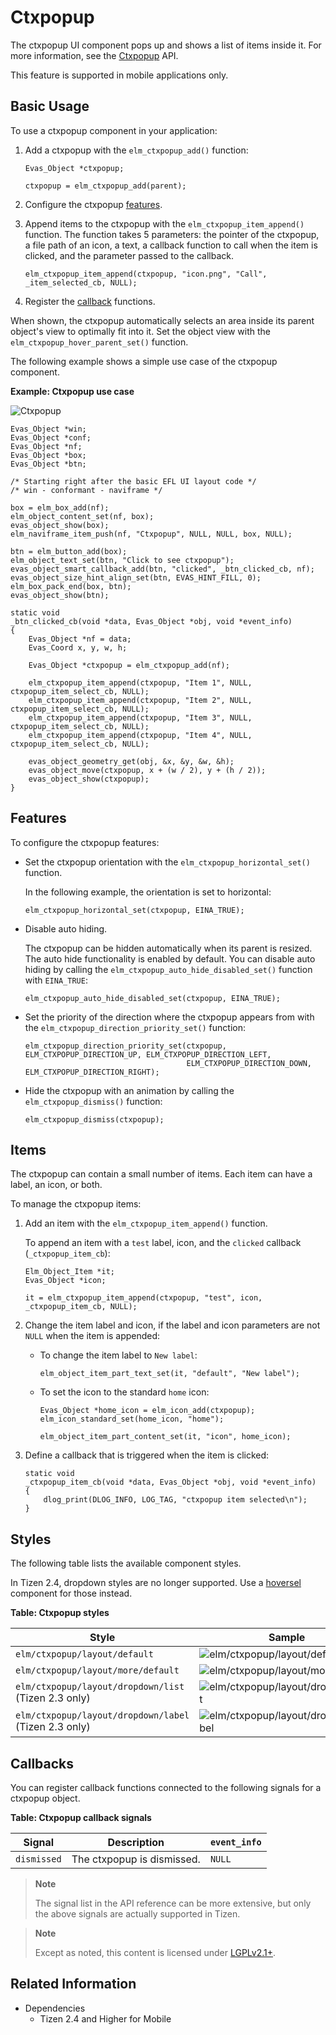 # Ctxpopup

The ctxpopup UI component pops up and shows a list of items inside it. For more information, see the [Ctxpopup](../../../../api/mobile/latest/group__Elm__Ctxpopup.html) API.

This feature is supported in mobile applications only.

## Basic Usage

To use a ctxpopup component in your application:

1. Add a ctxpopup with the `elm_ctxpopup_add()` function:

   ```
   Evas_Object *ctxpopup;

   ctxpopup = elm_ctxpopup_add(parent);
   ```

2. Configure the ctxpopup [features](#features).

3. Append items to the ctxpopup with the `elm_ctxpopup_item_append()` function. The function takes 5 parameters: the pointer of the ctxpopup, a file path of an icon, a text, a callback function to call when the item is clicked, and the parameter passed to the callback.

   ```
   elm_ctxpopup_item_append(ctxpopup, "icon.png", "Call", _item_selected_cb, NULL);
   ```

4. Register the [callback](#callbacks) functions.

When shown, the ctxpopup automatically selects an area inside its parent object's view to optimally fit into it. Set the object view with the `elm_ctxpopup_hover_parent_set()` function.

The following example shows a simple use case of the ctxpopup component.

**Example: Ctxpopup use case**

![Ctxpopup](./media/ctxpopup1.png)

```
Evas_Object *win;
Evas_Object *conf;
Evas_Object *nf;
Evas_Object *box;
Evas_Object *btn;

/* Starting right after the basic EFL UI layout code */
/* win - conformant - naviframe */

box = elm_box_add(nf);
elm_object_content_set(nf, box);
evas_object_show(box);
elm_naviframe_item_push(nf, "Ctxpopup", NULL, NULL, box, NULL);

btn = elm_button_add(box);
elm_object_text_set(btn, "Click to see ctxpopup");
evas_object_smart_callback_add(btn, "clicked", _btn_clicked_cb, nf);
evas_object_size_hint_align_set(btn, EVAS_HINT_FILL, 0);
elm_box_pack_end(box, btn);
evas_object_show(btn);

static void
_btn_clicked_cb(void *data, Evas_Object *obj, void *event_info)
{
    Evas_Object *nf = data;
    Evas_Coord x, y, w, h;

    Evas_Object *ctxpopup = elm_ctxpopup_add(nf);

    elm_ctxpopup_item_append(ctxpopup, "Item 1", NULL, ctxpopup_item_select_cb, NULL);
    elm_ctxpopup_item_append(ctxpopup, "Item 2", NULL, ctxpopup_item_select_cb, NULL);
    elm_ctxpopup_item_append(ctxpopup, "Item 3", NULL, ctxpopup_item_select_cb, NULL);
    elm_ctxpopup_item_append(ctxpopup, "Item 4", NULL, ctxpopup_item_select_cb, NULL);

    evas_object_geometry_get(obj, &x, &y, &w, &h);
    evas_object_move(ctxpopup, x + (w / 2), y + (h / 2));
    evas_object_show(ctxpopup);
}
```

## Features

To configure the ctxpopup features:

- Set the ctxpopup orientation with the `elm_ctxpopup_horizontal_set()` function.

  In the following example, the orientation is set to horizontal:

  ```
  elm_ctxpopup_horizontal_set(ctxpopup, EINA_TRUE);
  ```

- Disable auto hiding.

  The ctxpopup can be hidden automatically when its parent is resized. The auto hide functionality is enabled by default. You can disable auto hiding by calling the `elm_ctxpopup_auto_hide_disabled_set()` function with `EINA_TRUE`:

  ```
  elm_ctxpopup_auto_hide_disabled_set(ctxpopup, EINA_TRUE);
  ```

- Set the priority of the direction where the ctxpopup appears from with the `elm_ctxpopup_direction_priority_set()` function:

  ```
  elm_ctxpopup_direction_priority_set(ctxpopup, ELM_CTXPOPUP_DIRECTION_UP, ELM_CTXPOPUP_DIRECTION_LEFT,
                                      ELM_CTXPOPUP_DIRECTION_DOWN, ELM_CTXPOPUP_DIRECTION_RIGHT);
  ```

- Hide the ctxpopup with an animation by calling the `elm_ctxpopup_dismiss()` function:

  ```
  elm_ctxpopup_dismiss(ctxpopup);
  ```

## Items

The ctxpopup can contain a small number of items. Each item can have a label, an icon, or both.

To manage the ctxpopup items:

1. Add an item with the `elm_ctxpopup_item_append()` function.

   To append an item with a `test` label, icon, and the `clicked` callback (`_ctxpopup_item_cb`):

   ```
   Elm_Object_Item *it;
   Evas_Object *icon;

   it = elm_ctxpopup_item_append(ctxpopup, "test", icon, _ctxpopup_item_cb, NULL);
   ```

2. Change the item label and icon, if the label and icon parameters are not `NULL` when the item is appended:

   - To change the item label to `New label`:
     ```
     elm_object_item_part_text_set(it, "default", "New label");
     ```

   - To set the icon to the standard `home` icon:

     ```
     Evas_Object *home_icon = elm_icon_add(ctxpopup);
     elm_icon_standard_set(home_icon, "home");

     elm_object_item_part_content_set(it, "icon", home_icon);
     ```

3. Define a callback that is triggered when the item is clicked:

   ```
   static void
   _ctxpopup_item_cb(void *data, Evas_Object *obj, void *event_info)
   {
       dlog_print(DLOG_INFO, LOG_TAG, "ctxpopup item selected\n");
   }
   ```

## Styles

The following table lists the available component styles.

In Tizen 2.4, dropdown styles are no longer supported. Use a [hoversel](component-hoversel.md) component for those instead.

**Table: Ctxpopup styles**

| Style                                    | Sample                                   |
|----------------------------------------|----------------------------------------|
| `elm/ctxpopup/layout/default`            | ![elm/ctxpopup/layout/default](./media/ctxpopup_default.png) |
| `elm/ctxpopup/layout/more/default`       | ![elm/ctxpopup/layout/more/default](./media/ctxpopup_more.png) |
| `elm/ctxpopup/layout/dropdown/list` (Tizen 2.3 only) | ![elm/ctxpopup/layout/dropdown/list](./media/ctxpopup_dropdown.png) |
| `elm/ctxpopup/layout/dropdown/label` (Tizen 2.3 only) | ![elm/ctxpopup/layout/dropdown/label](./media/ctxpopup_dropdown_label.png) |

## Callbacks

You can register callback functions connected to the following signals for a ctxpopup object.

**Table: Ctxpopup callback signals**

| Signal      | Description                | `event_info` |
|-----------|--------------------------|------------|
| `dismissed` | The ctxpopup is dismissed. | `NULL`       |

> **Note**
>
> The signal list in the API reference can be more extensive, but only the above signals are actually supported in Tizen.

> **Note**
>
> Except as noted, this content is licensed under [LGPLv2.1+](http://opensource.org/licenses/LGPL-2.1).

## Related Information
- Dependencies
  - Tizen 2.4 and Higher for Mobile
